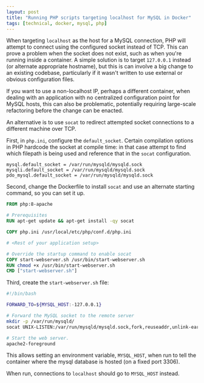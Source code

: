 ```yaml
---
layout: post
title: "Running PHP scripts targeting localhost for MySQL in Docker"
tags: [technical, docker, mysql, php]
---
```


When targeting `localhost` as the host for a MySQL connection, PHP will attempt to connect using the configured socket instead of TCP. This can prove a problem when the socket does not exist, such as when you're running inside a container. A simple solution is to target `127.0.0.1` instead (or alternate appropriate hostname), but this is can involve a big change to an existing codebase, particularly if it wasn't written to use external or obvious configuration files.

If you want to use a non-localhost IP, perhaps a different container, when dealing with an application with no centralized configuration point for MySQL hosts, this can also be problematic, potentially requiring large-scale refactoring before the change can be enacted.

An alternative is to use `socat` to redirect attempted socket connections to a different machine over TCP.

First, in `php.ini`, configure the `default_socket`. Certain compilation options in PHP hardcode the socket at compile time: in that case attempt to find which filepath is being used and reference that in the `socat` configuration.

```
mysql.default_socket = /var/run/mysqld/mysqld.sock
mysqli.default_socket = /var/run/mysqld/mysqld.sock
pdo_mysql.default_socket = /var/run/mysqld/mysqld.sock
```

Second, change the Dockerfile to install `socat` and use an alternate starting command, so you can set it up.

```Dockerfile
FROM php:8-apache

# Prerequisites
RUN apt-get update && apt-get install -qy socat

COPY php.ini /usr/local/etc/php/conf.d/php.ini

# <Rest of your application setup>

# Override the startup command to enable socat
COPY start-webserver.sh /usr/bin/start-webserver.sh
RUN chmod +x /usr/bin/start-webserver.sh
CMD ["start-webserver.sh"]
```

Third, create the `start-webserver.sh` file:

```bash
#!/bin/bash

FORWARD_TO=${MYSQL_HOST:-127.0.0.1}

# Forward the MySQL socket to the remote server
mkdir -p /var/run/mysqld/
socat UNIX-LISTEN:/var/run/mysqld/mysqld.sock,fork,reuseaddr,unlink-early,mode=777 TCP4:${FORWARD_TO}:3306 &

# Start the web server.
apache2-foreground
```

This allows setting an environment variable, `MYSQL_HOST`, when run to tell the container where the mysql database is hosted (on a fixed port 3306).

When run, connections to `localhost` should go to `MYSQL_HOST` instead.
